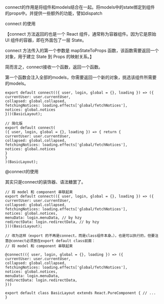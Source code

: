 connect的作用是将组件和models结合在一起。将models中的state绑定到组件的props中。并提供一些额外的功能，譬如dispatch

connect 的使用

【connect 方法返回的也是一个 React 组件，通常称为容器组件。因为它是原始 UI 组件的容器，即在外面包了一层 State。

connect 方法传入的第一个参数是 mapStateToProps 函数，该函数需要返回一个对象，用于建立 State 到 Props 的映射关系。】

简而言之，connect接收一个函数，返回一个函数。

第一个函数会注入全部的models，你需要返回一个新的对象，挑选该组件所需要的models。

```
export default connect(({ user, login, global = {}, loading }) => ({
currentUser: user.currentUser,
collapsed: global.collapsed,
fetchingNotices: loading.effects['global/fetchNotices'],
notices: global.notices
}))(BasicLayout);

// 简化版
export default connect(
({ user, login, global = {}, loading }) => { return {
currentUser: user.currentUser,
collapsed: global.collapsed,
fetchingNotices: loading.effects['global/fetchNotices'],
notices: global.notices
}
}
)(BasicLayout);
```


@connect的使用

其实只是connect的装饰器、语法糖罢了。

```
// 将 model 和 component 串联起来
export default connect(({ user, login, global = {}, loading }) => ({
currentUser: user.currentUser,
collapsed: global.collapsed,
fetchingNotices: loading.effects['global/fetchNotices'],
notices: global.notices,
menuData: login.menuData, // by hzy
redirectData: login.redirectData, // by hzy
}))(BasicLayout);

// 改为这样（export 的不再是connect，而是class组件本身。），也是可以执行的，但要注意@connect必须放在export default class前面：
// 将 model 和 component 串联起来

@connect(({ user, login, global = {}, loading }) => ({
currentUser: user.currentUser,
collapsed: global.collapsed,
fetchingNotices: loading.effects['global/fetchNotices'],
notices: global.notices,
menuData: login.menuData,
redirectData: login.redirectData,
}))

export default class BasicLayout extends React.PureComponent { // ...
}
```
